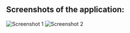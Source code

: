 ## Screenshots of the application:

![Screenshot 1](<img src="./screenshots/Screenshot 2024-03-07 011922.png">)
![Screenshot 2](<img src="./screenshots/Screenshot 2024-03-07 011950.png">)
